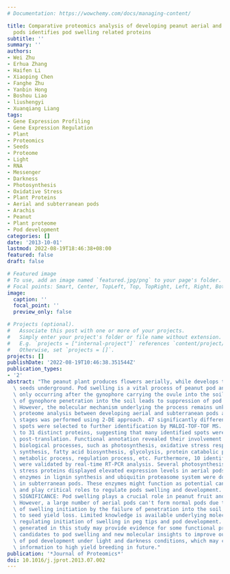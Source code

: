 ```yaml
---
# Documentation: https://wowchemy.com/docs/managing-content/

title: Comparative proteomics analysis of developing peanut aerial and subterranean
  pods identifies pod swelling related proteins
subtitle: ''
summary: ''
authors:
- Wei Zhu
- Erhua Zhang
- Haifen Li
- Xiaoping Chen
- Fanghe Zhu
- Yanbin Hong
- Boshou Liao
- liushengyi
- Xuanqiang Liang
tags:
- Gene Expression Profiling
- Gene Expression Regulation
- Plant
- Proteomics
- Seeds
- Proteome
- Light
- RNA
- Messenger
- Darkness
- Photosynthesis
- Oxidative Stress
- Plant Proteins
- Aerial and subterranean pods
- Arachis
- Peanut
- Plant proteome
- Pod development
categories: []
date: '2013-10-01'
lastmod: 2022-08-19T18:46:38+08:00
featured: false
draft: false

# Featured image
# To use, add an image named `featured.jpg/png` to your page's folder.
# Focal points: Smart, Center, TopLeft, Top, TopRight, Left, Right, BottomLeft, Bottom, BottomRight.
image:
  caption: ''
  focal_point: ''
  preview_only: false

# Projects (optional).
#   Associate this post with one or more of your projects.
#   Simply enter your project's folder or file name without extension.
#   E.g. `projects = ["internal-project"]` references `content/project/deep-learning/index.md`.
#   Otherwise, set `projects = []`.
projects: []
publishDate: '2022-08-19T10:46:38.351544Z'
publication_types:
- '2'
abstract: "The peanut plant produces flowers aerially, while develops the fruits and\
  \ seeds underground. Pod swelling is a vital process of peanut pod and seed development\
  \ only occurring after the gynophore carrying the ovule into the soil. The failure\
  \ of gynophore penetration into the soil leads to suppression of pod swelling initiation.\
  \ However, the molecular mechanism underlying the process remains unknown. A comparative\
  \ proteome analysis between developing aerial and subterranean pods at various developmental\
  \ stages was performed using 2-DE approach. 47 significantly differentially expressed\
  \ spots were selected to further identification by MALDI-TOF-TOF MS. They were corresponded\
  \ to 31 distinct proteins, suggesting that many identified spots were modified in\
  \ post-translation. Functional annotation revealed their involvement in twelve important\
  \ biological processes, such as photosynthesis, oxidative stress response, lignin\
  \ synthesis, fatty acid biosynthesis, glycolysis, protein catabolic process, cellular\
  \ metabolic process, regulation process, etc. Furthermore, 10 identified proteins\
  \ were validated by real-time RT-PCR analysis. Several photosynthesis and oxidative\
  \ stress proteins displayed elevated expression levels in aerial pods. Otherwise,\
  \ enzymes in lignin synthesis and ubiquitin proteasome system were down-accumulation\
  \ in subterranean pods. These enzymes might function as potential candidate proteins\
  \ and play critical roles to regulate pods swelling and development. BIOLOGICAL\
  \ SIGNIFICANCE: Pod swelling plays a crucial role in peanut fruit and seed development.\
  \ However, a large number of aerial pods can't form normal pods due to suppression\
  \ of swelling initiation by the failure of penetration into the soil, thereby causing\
  \ to seed yield loss. Limited knowledge is available underlying molecular mechanism\
  \ regulating initiation of swelling in peg tips and pod development. The results\
  \ generated in this study may provide evidence for some functional proteins as potential\
  \ candidates to pod swelling and new molecular insights to improve our understanding\
  \ of pod development under light and darkness conditions, which may contribute valuable\
  \ information to high yield breeding in future."
publication: '*Journal of Proteomics*'
doi: 10.1016/j.jprot.2013.07.002
---
```

